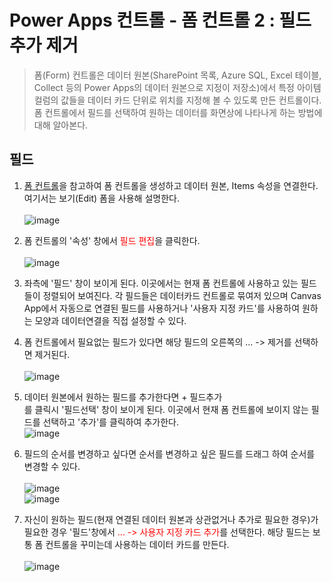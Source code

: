 # Power Apps 컨트롤 - 폼 컨트롤 2 : 필드 추가 제거
> 폼(Form) 컨트롤은 데이터 원본(SharePoint 목록, Azure SQL, Excel 테이블, Collect 등의 Power Apps의 데이터 원본으로 지정이 저장소)에서 특정 아이템 컬럼의 값들을 데이터 카드 단위로 위치를 지정해 볼 수 있도록 만든 컨트롤이다. 폼 컨트롤에서 필드를 선택하여 원하는 데이터를 화면상에 나타나게 하는 방법에 대해 알아본다.

## 필드

1. [폼 컨트롤](https://nanenchanga.tistory.com/entry/%ED%8F%BC-%EC%BB%A8%ED%8A%B8%EB%A1%A4-1-%EC%A2%85%EB%A5%98)을 참고하여 폼 컨트롤을 생성하고 데이터 원본, Items 속성을 연결한다. 여기서는 보기(Edit) 폼을 사용해 설명한다.<br><br>![image](https://user-images.githubusercontent.com/39551265/184831936-a660d8a8-bb51-4f14-bd33-f58157d511d0.png)<br>

2. 폼 컨트롤의 '속성' 창에서 <span style="color:red">필드 편집</span>을 클릭한다. <br><br>![image](https://user-images.githubusercontent.com/39551265/184832326-2f082484-9083-463c-9219-6d7abc9e0570.png)<br>

3. 좌측에 '필드' 창이 보이게 된다. 이곳에서는 현재 폼 컨트롤에 사용하고 있는 필드들이 정렬되어 보여진다. 각 필드들은 데이터카드 컨트롤로 묶여저 있으며 Canvas App에서 자동으로 연결된 필드를 사용하거나 '사용자 지정 카드'를 사용하여 원하는 모양과 데이터연결을 직접 설정할 수 있다.

4. 폼 컨트롤에서 필요없는 필드가 있다면 해당 필드의 오른쪽의 <span>... -> 제거</span>를 선택하면 제거된다.<br><br>![image](https://user-images.githubusercontent.com/39551265/184835024-dc9e97b8-a997-4afb-9395-ee80bb53ee6b.png)<br>

5. 데이터 원본에서 원하는 필드를 추가한다면 <span style="color:red"></span>+ 필드추가<br>를 클릭시 '필드선택' 창이 보이게 된다. 이곳에서 현재 폼 컨트롤에 보이지 않는 필드를 선택하고 '추가'를 클릭하여 추가한다.<br>![image](https://user-images.githubusercontent.com/39551265/184836341-b289cacb-0b7a-414c-90de-f8fa95b461de.png)<br>

6. 필드의 순서를 변경하고 싶다면 순서를 변경하고 싶은 필드를 드래그 하여 순서를 변경할 수 있다.<br><br>![image](https://user-images.githubusercontent.com/39551265/184839792-c9de037d-465c-4de6-a0a7-41e3e74b68c6.png)<br>![image](https://user-images.githubusercontent.com/39551265/184839973-801d33b9-a965-40cf-8ba5-12f10b22e44a.png)<br>

7. 자신이 원하는 필드(현재 연결된 데이터 원본과 상관없거나 추가로 필요한 경우)가 필요한 경우 '필드'창에서 <span style="color:red">... -> 사용자 지정 카드 추가</span>를 선택한다. 해당 필드는 보통 폼 컨트롤을 꾸미는데 사용하는 데이터 카드를 만든다.<br><br>![image](https://user-images.githubusercontent.com/39551265/184840721-a60e2dbd-2b05-4f84-beab-6fc9aab48249.png)<br>